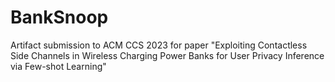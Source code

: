 # BankSnoop
Artifact submission to ACM CCS 2023 for paper "Exploiting Contactless Side Channels in Wireless Charging Power Banks for User Privacy Inference via Few-shot Learning"
